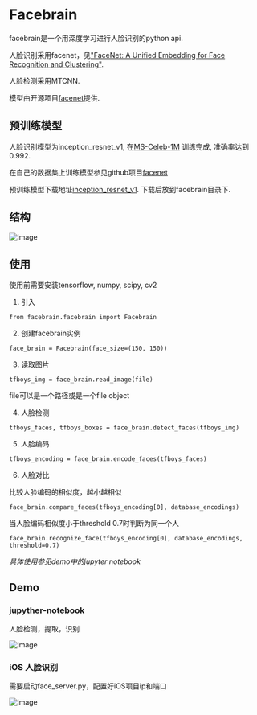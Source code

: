 # Facebrain

facebrain是一个用深度学习进行人脸识别的python api. 

人脸识别采用facenet，见["FaceNet: A Unified Embedding for Face Recognition and Clustering"](http://arxiv.org/abs/1503.03832).

人脸检测采用MTCNN.

模型由开源项目[facenet](https://github.com/davidsandberg/facenet)提供.

## 预训练模型
人脸识别模型为inception_resnet_v1, 在[MS-Celeb-1M](https://www.microsoft.com/en-us/research/project/ms-celeb-1m-challenge-recognizing-one-million-celebrities-real-world/) 训练完成, 准确率达到0.992.

在自己的数据集上训练模型参见github项目[facenet](https://github.com/davidsandberg/facenet)

预训练模型下载地址[inception_resnet_v1](https://pan.baidu.com/s/1eTooi9k). 下载后放到facebrain目录下.

## 结构
![image](https://github.com/CoderSLZhang/Facebrain/blob/master/facebrain_architecture.jpg)

## 使用
使用前需要安装tensorflow, numpy, scipy, cv2

1. 引入
```
from facebrain.facebrain import Facebrain
```
2. 创建facebrain实例
```
face_brain = Facebrain(face_size=(150, 150))
```
3. 读取图片
```
tfboys_img = face_brain.read_image(file)
```
file可以是一个路径或是一个file object

4. 人脸检测
```
tfboys_faces, tfboys_boxes = face_brain.detect_faces(tfboys_img)
```
5. 人脸编码
```
tfboys_encoding = face_brain.encode_faces(tfboys_faces)
```
6. 人脸对比

比较人脸编码的相似度，越小越相似
```
face_brain.compare_faces(tfboys_encoding[0], database_encodings)
```
当人脸编码相似度小于threshold 0.7时判断为同一个人
```
face_brain.recognize_face(tfboys_encoding[0], database_encodings, threshold=0.7)
```
*具体使用参见demo中的jupyter notebook* 

## Demo
### jupyther-notebook
人脸检测，提取，识别

![image](https://github.com/CoderSLZhang/Facebrain/blob/master/demo/demo2.jpg)
### iOS 人脸识别
需要启动face_server.py，配置好iOS项目ip和端口

![image](https://github.com/CoderSLZhang/Facebrain/blob/master/demo/demo1.jpg)
